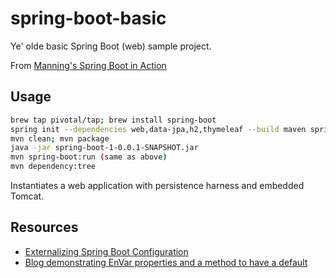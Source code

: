 # spring-boot-basic

Ye' olde basic Spring Boot (web) sample project.

From [Manning's Spring Boot in Action](https://www.manning.com/books/spring-boot-in-action)

## Usage

```bash
brew tap pivotal/tap; brew install spring-boot
spring init --dependencies web,data-jpa,h2,thymeleaf --build maven spring-boot-1
mvn clean; mvn package
java -jar spring-boot-1-0.0.1-SNAPSHOT.jar
mvn spring-boot:run (same as above)
mvn dependency:tree
```

Instantiates a web application with persistence harness and embedded Tomcat.

## Resources

* [Externalizing Spring Boot Configuration](http://docs.spring.io/spring-boot/docs/current/reference/html/boot-features-external-config.html)
* [Blog demonstrating EnVar properties and a method to have a default](http://mrhaki.blogspot.com/2015/09/spring-sweets-setting-configuration.html)